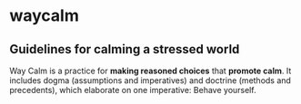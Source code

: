 # waycalm
## Guidelines for calming a stressed world
Way Calm is a practice for __making reasoned choices__ that __promote calm__. It includes dogma (assumptions and imperatives) and doctrine (methods and precedents), which elaborate on one imperative: Behave yourself.
